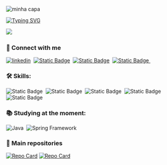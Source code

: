 ![minha capa](https://media.licdn.com/dms/image/C4E16AQFHkNnebFFi-g/profile-displaybackgroundimage-shrink_200_800/0/1633216384859?e=2147483647&v=beta&t=TfTt_dLGxYY2dJmzCH024usi5JrHpIjF2EkzWcHT-9Q)

[![Typing SVG](https://readme-typing-svg.herokuapp.com?font=Fira+Code&weight=600&duration=2000&pause=100&color=781BF7&center=true&vCenter=true&multiline=true&repeat=false&width=650&height=175&lines=Hi+guys!+My+name's+Fl%C3%A1vio+Eduardo+;I'm+31+years+old;and+I'm+a+computer+science+student+at+Est%C3%A1cio+de+S%C3%A1.;currently+in+a+career+transition%2C;facing+the+challenge+of+an+internship;with+Java+on+the+backend)](https://git.io/typing-svg)

![](http://github-profile-summary-cards.vercel.app/api/cards/profile-details?username=Thormenthus&theme=2077)&nbsp;

### 🔗 Connect with me
[![linkedin](https://img.shields.io/badge/linkedin-0A66C2?style=for-the-badge&logo=linkedin&logoColor)](https://www.linkedin.com/in/fl%C3%A1vio-eduardo/)&nbsp;
[![Static Badge](https://img.shields.io/badge/Github-grey?style=for-the-badge&logo=github)](https://github.com/Thormenthus)&nbsp;
[![Static Badge](https://img.shields.io/badge/Perfil%20na%20DIO-purple?style=flat&logo=hey)](https://www.dio.me/users/flavioeduardo318)&nbsp;
[![Static Badge](https://img.shields.io/badge/Gmail-white?style=for-the-badge&logo=gmail)
](mailto:flavioeduardo318@gmail.com)&nbsp;

### 🛠 Skills:
![Static Badge](https://img.shields.io/badge/Html-lightgrey?style=for-the-badge&logo=html5)&nbsp;
![Static Badge](https://img.shields.io/badge/CSS-blue?style=for-the-badge&logo=css3)&nbsp;
![Static Badge](https://img.shields.io/badge/Javascript-yellow?style=for-the-badge&logo=javascript)&nbsp;
![Static Badge](https://img.shields.io/badge/Angular-red?style=for-the-badge&logo=angular)&nbsp;
![Static Badge](https://img.shields.io/badge/TypeScript-silver?style=for-the-badge&logo=typescript)&nbsp;




### 📚 Studying at the moment:
![Java](https://img.shields.io/badge/Java-ED8B00?style=for-the-badge&logo=openjdk&logoColor=white)&nbsp;
![Spring Framework](https://img.shields.io/badge/Spring-6DB33F?style=for-the-badge&logo=spring&logoColor=white)&nbsp;

### 📂 Main repositories
[![Repo Card](https://github-readme-stats.vercel.app/api/pin/?username=Thormenthus&repo=angular-twitter-clone&bg_color=000&border_color=30A3DC&show_icons=true&icon_color=30A3DC&title_color=E94D5F&text_color=FFF)](https://github.com/Thormenthus/angular-twitter-clone)
[![Repo Card](https://github-readme-stats.vercel.app/api/pin/?username=Thormenthus&repo=dio-trilha-java-basico&bg_color=000&border_color=30A3DC&show_icons=true&icon_color=30A3DC&title_color=E94D5F&text_color=FFF)](https://github.com/Thormenthus/dio-trilha-java-basico)










